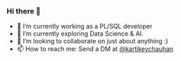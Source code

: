 ### Hi there 👋

- 🔭 I’m currently working as a PL/SQL developer
- 🌱 I’m currently exploring Data Science & AI.
- 👯 I’m looking to collaborate on just about anything :)
- 📫 How to reach me: Send a DM at [@kartikeychauhan](https://www.linkedin.com/in/kartikeychauhan) 

<!--
**kartikey-chauhan/kartikey-chauhan** is a ✨ _special_ ✨ repository because its `README.md` (this file) appears on your GitHub profile.

Here are some ideas to get you started:

- 🔭 I’m currently working on ...
- 🌱 I’m currently learning ...
- 👯 I’m looking to collaborate on ...
- 🤔 I’m looking for help with ...
- 💬 Ask me about ...
- 📫 How to reach me: ...
- 😄 Pronouns: ...
- ⚡ Fun fact: ...
-->

